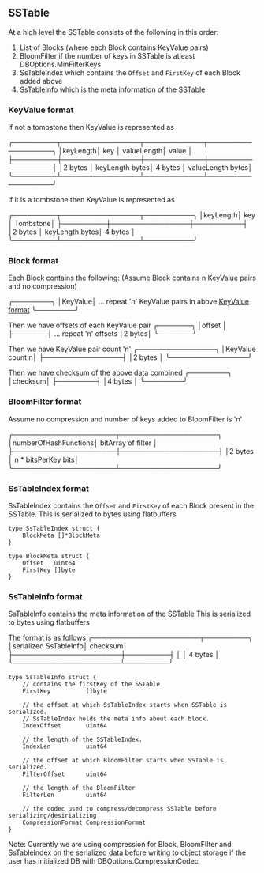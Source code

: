 
## SSTable

At a high level the SSTable consists of the following in this order:
1. List of Blocks (where each Block contains KeyValue pairs)
2. BloomFilter if the number of keys in SSTable is atleast DBOptions.MinFilterKeys
3. SsTableIndex which contains the `Offset` and `FirstKey` of each Block added above
4. SsTableInfo which is the meta information of the SSTable


### KeyValue format
If not a tombstone then KeyValue is represented as 

╭─────────┬────────────────┬────────────┬──────────────────╮
│keyLength│ key            │ valueLength│ value            │
├─────────┼────────────────┼────────────┼──────────────────┤
│2 bytes  │ keyLength bytes│ 4 bytes    │ valueLength bytes│
╰─────────┴────────────────┴────────────┴──────────────────╯

If it is a tombstone then KeyValue is represented as

╭─────────┬────────────────┬──────────╮
│keyLength│ key            │ Tombstone│
├─────────┼────────────────┼──────────┤
│2 bytes  │ keyLength bytes│ 4 bytes  │
╰─────────┴────────────────┴──────────╯


### Block format
Each Block contains the following: (Assume Block contains n KeyValue pairs and no compression)

╭────────╮
│KeyValue│ ... repeat 'n' KeyValue pairs in above [KeyValue format](#keyvalue-format)
╰────────╯

Then we have offsets of each KeyValue pair
╭───────╮
│offset │
├───────┤ ... repeat 'n' offsets
│2 bytes│
╰───────╯

Then we have KeyValue pair count 'n'
╭────────────────╮
│KeyValue count n│
├────────────────┤
│2 bytes         │
╰────────────────╯

Then we have checksum of the above data combined
╭────────╮
│checksum│
├────────┤
│4 bytes │
╰────────╯


### BloomFilter format 
Assume no compression and number of keys added to BloomFilter is 'n'

╭─────────────────────┬────────────────────╮
│numberOfHashFunctions│ bitArray of filter │
├─────────────────────┼────────────────────┤
│2 bytes              │ n * bitsPerKey bits│
╰─────────────────────┴────────────────────╯


### SsTableIndex format
SsTableIndex contains the `Offset` and `FirstKey` of each Block present in the SSTable. 
This is serialized to bytes using flatbuffers

```
type SsTableIndex struct {
	BlockMeta []*BlockMeta
}

type BlockMeta struct {
	Offset   uint64
	FirstKey []byte
}
```


### SsTableInfo format
SsTableInfo contains the meta information of the SSTable
This is serialized to bytes using flatbuffers

The format is as follows
╭──────────────────────┬─────────╮
│serialized SsTableInfo│ checksum│
├──────────────────────┼─────────┤
│                      │ 4 bytes │
╰──────────────────────┴─────────╯


```
type SsTableInfo struct {
    // contains the firstKey of the SSTable
	FirstKey          []byte

    // the offset at which SsTableIndex starts when SSTable is serialized.
	// SsTableIndex holds the meta info about each block.
	IndexOffset       uint64

    // the length of the SSTableIndex.
	IndexLen          uint64

    // the offset at which BloomFilter starts when SSTable is serialized.
	FilterOffset      uint64

    // the length of the BloomFilter
	FilterLen         uint64

    // the codec used to compress/decompress SSTable before serializing/desirializing
	CompressionFormat CompressionFormat
}
```


Note: Currently we are using compression for Block, BloomFIlter and SsTableIndex on the serialized data before writing to object storage if the user has initialized DB with DBOptions.CompressionCodec 